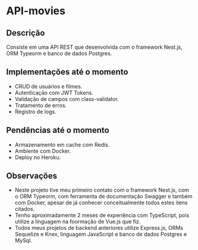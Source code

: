 # API-movies

## Descrição
Consiste em uma API REST que desenvolvida com o framework Nest.js, ORM Typeorm e banco de dados Postgres.

## Implementações até o momento

- CRUD de usuários e filmes.
- Autenticação com JWT Tokens.
- Validação de campos com class-validator.
- Tratamento de erros.
- Registro de logs.

## Pendências até o momento

- Armazenamento em cache com Redis.
- Ambiente com Docker.
- Deploy no Heroku.

## Observações

- Neste projeto tive meu primeiro contato com o framework Nest.js, com o ORM Typeorm, com ferramenta de documentação Swagger e também com Docker, apesar de já conhecer conceitualmente todos estes itens citados.
- Tenho aproximadamente 2 meses de experiência com TypeScript, pois utilize a linguagem na foormação de Vue.js que fiz.
- Todos meus projetos de backend anteriores utilize Express.js, ORMs Sequelize e Knex, linguagem JavaScript e banco de dados Postgres e MySql. 

